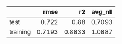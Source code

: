 |          |   rmse |     r2 |   avg_nll |
|:---------|-------:|-------:|----------:|
| test     | 0.722  | 0.88   |    0.7093 |
| training | 0.7193 | 0.8833 |    1.0887 |